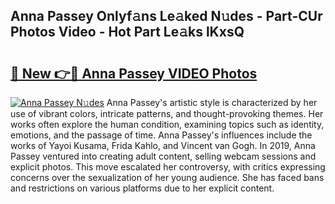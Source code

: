 ## Anna Passey Onlyf𝚊ns Le𝚊ked N𝚞des - Part-CUr Photos Video - Hot Part Le𝚊ks lKxsQ

# <h2><a href="http://ab38192.deff.icu/?id=Anna+Passey">🔗 New 👉🔴 Anna Passey VIDEO Photos</a></h2>

[![Anna Passey N𝚞des](https://i.imgur.com/rIISA9y.gif)](http://ab38192.deff.icu/?id=Anna+Passey)
Anna Passey's artistic style is characterized by her use of vibrant colors, intricate patterns, and thought-provoking themes. Her works often explore the human condition, examining topics such as identity, emotions, and the passage of time. Anna Passey's influences include the works of Yayoi Kusama, Frida Kahlo, and Vincent van Gogh. In 2019, Anna Passey ventured into creating adult content, selling webcam sessions and explicit photos. This move escalated her controversy, with critics expressing concerns over the sexualization of her young audience. She has faced bans and restrictions on various platforms due to her explicit content.
